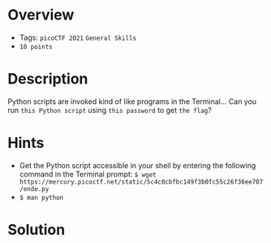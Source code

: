 # Overview
- Tags: `picoCTF 2021` `General Skills`
- `10 points`

# Description
Python scripts are invoked kind of like programs in the Terminal... Can you run `this Python script` using `this password` to get `the flag`?

# Hints
- Get the Python script accessible in your shell by entering the following command in the Terminal prompt: `$ wget https://mercury.picoctf.net/static/5c4c0cbfbc149f3b0fc55c26f36ee707/ende.py`
- `$ man python`

# Solution
